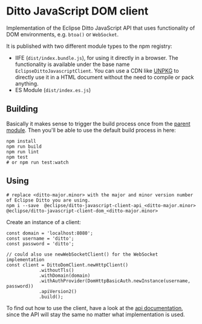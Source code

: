 # Ditto JavaScript DOM client

Implementation of the Eclipse Ditto JavaScript API that uses functionality of DOM environments, 
e.g. `btoa()` or `WebSocket`.

It is published with two different module types to the npm registry:
* IIFE (`dist/index.bundle.js`), for using it directly in a browser. The functionality is available under the base name
`EclipseDittoJavascriptClient`. You can use a CDN like [UNPKG](https://unpkg.com/) to directly
use it in a HTML document without the need to compile or pack anything.
* ES Module (`dist/index.es.js`)


## Building
Basically it makes sense to trigger the build process once from
the [parent module](../../README.md). Then you'll be able to
use the default build process in here:

```
npm install
npm run build
npm run lint
npm test
# or npm run test:watch
```

## Using

```
# replace <ditto-major.minor> with the major and minor version number of Eclipse Ditto you are using.
npm i --save  @eclipse/ditto-javascript-client-api_<ditto-major.minor> @eclipse/ditto-javascript-client-dom_<ditto-major.minor>
```

Create an instance of a client:

```
const domain = 'localhost:8080';
const username = 'ditto';
const password = 'ditto';

// could also use newWebSocketClient() for the WebSocket implementation
const client = DittoDomClient.newHttpClient()
            .withoutTls()
            .withDomain(domain)
            .withAuthProvider(DomHttpBasicAuth.newInstance(username, password))
            .apiVersion2()
            .build();
```

To find out how to use the client, have a look at the [api documentation](../api/README.md#Using-the-client),
since the API will stay the same no matter what implementation is used.
